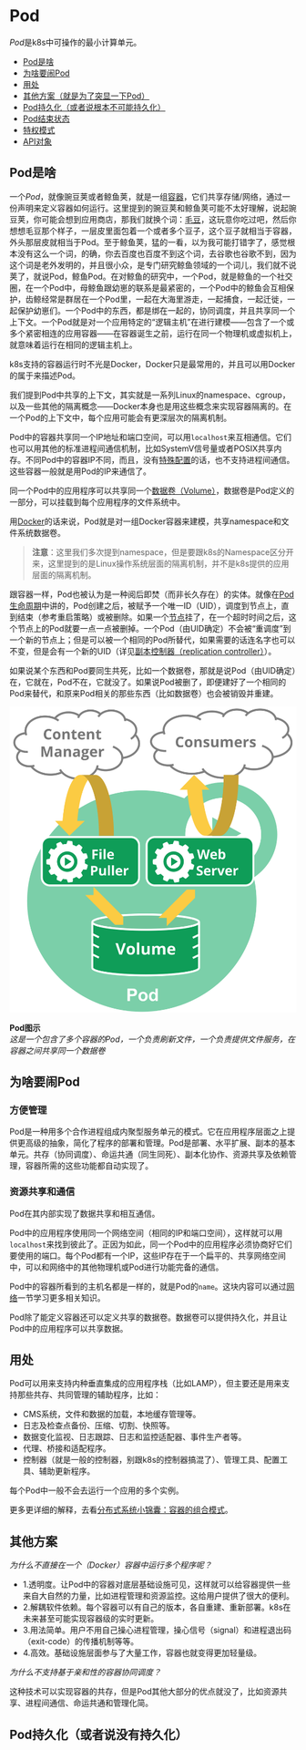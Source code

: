 # Pod

*Pod*是k8s中可操作的最小计算单元。

- [Pod是啥](#Pod是啥)
- [为啥要闹Pod](#为啥要闹Pod)
- [用处](#用处)
- [其他方案（就是为了突显一下Pod）](#其他方案)
- [Pod持久化（或者说根本不可能持久化）](#Pod持久化（或者说没有持久化）)
- [Pod结束状态](#Pod结束状态)
- [特权模式](#特权模式)
- [API对象](#API对象)

## Pod是啥

一个*Pod*，就像豌豆荚或者鲸鱼荚，就是一组[容器](../../概要/Kubernetes是啥？.md)，它们共享存储/网络，通过一份声明来定义容器如何运行。这里提到的豌豆荚和鲸鱼荚可能不太好理解，说起豌豆荚，你可能会想到应用商店，那我们就换个词：[毛豆](https://baike.baidu.com/item/%E6%AF%9B%E8%B1%86/65885?fr=aladdin)，这玩意你吃过吧，然后你想想毛豆那个样子，一层皮里面包着一个或者多个豆子，这个豆子就相当于容器，外头那层皮就相当于Pod。至于鲸鱼荚，猛的一看，以为我可能打错字了，感觉根本没有这么一个词，的确，你去百度也百度不到这个词，去谷歌也谷歌不到，因为这个词是老外发明的，并且很小众，是专门研究鲸鱼领域的一个词儿，我们就不说荚了，就说Pod，鲸鱼Pod。在对鲸鱼的研究中，一个Pod，就是鲸鱼的一个社交圈，在一个Pod中，母鲸鱼跟幼崽的联系是最紧密的，一个Pod中的鲸鱼会互相保护，齿鲸经常是群居在一个Pod里，一起在大海里游走，一起捕食，一起迁徙，一起保护幼崽们。一个Pod中的东西，都是绑在一起的，协同调度，并且共享同一个上下文。一个Pod就是对一个应用特定的“逻辑主机”在进行建模——包含了一个或多个紧密相连的应用容器——在容器诞生之前，运行在同一个物理机或虚拟机上，就意味着运行在相同的逻辑主机上。

k8s支持的容器运行时不光是Docker，Docker只是最常用的，并且可以用Docker的属于来描述Pod。

我们提到Pod中共享的上下文，其实就是一系列Linux的namespace、cgroup，以及一些其他的隔离概念——Docker本身也是用这些概念来实现容器隔离的。在一个Pod的上下文中，每个应用可能会有更深层次的隔离机制。

Pod中的容器共享同一个IP地址和端口空间，可以用`localhost`来互相通信。它们也可以用其他的标准进程间通信机制，比如SystemV信号量或者POSIX共享内存。不同Pod中的容器IP不同，而且，没有[特殊配置]()的话，也不支持进程间通信。这些容器一般就是用Pod的IP来通信了。

同一个Pod中的应用程序可以共享同一个[数据卷（Volume）]()，数据卷是Pod定义的一部分，可以挂载到每个应用程序的文件系统中。

用[Docker](https://www.docker.com/)的话来说，Pod就是对一组Docker容器来建模，共享namespace和文件系统数据卷。

>**注意**：这里我们多次提到namespace，但是要跟k8s的Namespace区分开来，这里提到的是Linux操作系统层面的隔离机制，并不是k8s提供的应用层面的隔离机制。

跟容器一样，Pod也被认为是一种阅后即焚（而非长久存在）的实体。就像在[Pod生命周期]()中讲的，Pod创建之后，被赋予一个唯一ID（UID），调度到节点上，直到结束（参考重启策略）或被删除。如果一个[节点](../../集群架构/节点（Node）.md)挂了，在一个超时时间之后，这个节点上的Pod就要一点一点被删掉。一个Pod（由UID确定）不会被“重调度”到一个新的节点上；但是可以被一个相同的Pod所替代，如果需要的话连名字也可以不变，但是会有一个新的UID（详见[副本控制器（replication controller）]()）。

如果说某个东西和Pod要同生共死，比如一个数据卷，那就是说Pod（由UID确定）在，它就在，Pod不在，它就没了。如果说Pod被删了，即便建好了一个相同的Pod来替代，和原来Pod相关的那些东西（比如数据卷）也会被销毁并重建。

![pod.svg](../img/pod.svg)

**Pod图示**   
*这是一个包含了多个容器的Pod，一个负责刷新文件，一个负责提供文件服务，在容器之间共享同一个数据卷*

## 为啥要闹Pod

### 方便管理

Pod是一种用多个合作进程组成内聚型服务单元的模式。它在应用程序层面之上提供更高级的抽象，简化了程序的部署和管理。Pod是部署、水平扩展、副本的基本单元。共存（协同调度）、命运共通（同生同死）、副本化协作、资源共享及依赖管理，容器所需的这些功能都自动实现了。

### 资源共享和通信

Pod在其内部实现了数据共享和相互通信。

Pod中的应用程序使用同一个网络空间（相同的IP和端口空间），这样就可以用`localhost`来找到彼此了。正因为如此，同一个Pod中的应用程序必须协商好它们要使用的端口。每个Pod都有一个IP，这些IP存在于一个扁平的、共享网络空间中，可以和网络中的其他物理机或Pod进行功能完备的通信。

Pod中的容器所看到的主机名都是一样的，就是Pod的`name`。这块内容可以通过[网络]()一节学习更多相关知识。

Pod除了能定义容器还可以定义共享的数据卷。数据卷可以提供持久化，并且让Pod中的应用程序可以共享数据。

## 用处

Pod可以用来支持内种垂直集成的应用程序栈（比如LAMP），但主要还是用来支持那些共存、共同管理的辅助程序，比如：

- CMS系统，文件和数据的加载，本地缓存管理等。
- 日志及检查点备份、压缩、切割、快照等。
- 数据变化监视、日志跟踪、日志和监控适配器、事件生产者等。
- 代理、桥接和适配程序。
- 控制器（就是一般的控制器，别跟k8s的控制器搞混了）、管理工具、配置工具、辅助更新程序。

每个Pod中一般不会去运行一个应用的多个实例。

更多更详细的解释，去看[分布式系统小锦囊：容器的组合模式](https://kubernetes.io/blog/2015/06/the-distributed-system-toolkit-patterns/)。

## 其他方案

*为什么不直接在一个（Docker）容器中运行多个程序呢？*

- 1.透明度。让Pod中的容器对底层基础设施可见，这样就可以给容器提供一些来自大自然的力量，比如进程管理和资源监控。这给用户提供了很大的便利。
- 2.解耦软件依赖。每个容器可以有自己的版本，各自重建、重新部署。k8s在未来甚至可能实现容器级的实时更新。
- 3.用法简单。用户不用自己操心进程管理，操心信号（signal）和进程退出码（exit-code）的传播机制等等。
- 4.高效。基础设施层面参与了大量工作，容器也就变得更加轻量级。

*为什么不支持基于亲和性的容器协同调度？*

这种技术可以实现容器的共存，但是Pod其他大部分的优点就没了，比如资源共享、进程间通信、命运共通和管理化简。

## Pod持久化（或者说没有持久化）

